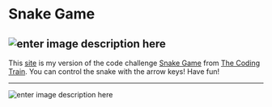 
# Snake Game
![enter image description here](https://shiffman.net/images/train.png)
---

This [site](https://cassiofb-dev.github.io/snake-game/) is my version of the code challenge [Snake Game](https://thecodingtrain.com/CodingChallenges/003-snake-game-p5.html) from [The Coding Train](https://thecodingtrain.com/).
You can control the snake with the arrow keys! Have fun!

---

![enter image description here](https://i.imgur.com/r5bF8fW.png)
